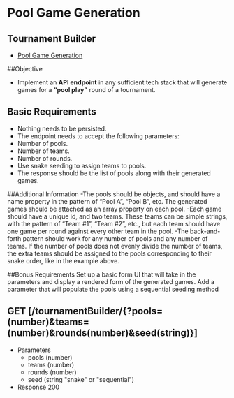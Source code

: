 # Pool Game Generation
## Tournament Builder

+ [Pool Game Generation](https://pool-game-generation.herokuapp.com/)

##Objective
* Implement an **API endpoint** in any sufficient tech stack that will generate games for a **“pool play”** round of a tournament.

## Basic Requirements
* Nothing needs to be persisted.
* The endpoint needs to accept the following parameters:
* Number of pools.
* Number of teams.
* Number of rounds.
* Use snake seeding to assign teams to pools.
* The response should be the list of pools along with their generated games.

##Additional Information
-The pools should be objects, and should have a name property in the pattern of “Pool A”, “Pool B”, etc. The generated games should be attached as an array property on each pool.
-Each game should have a unique id, and two teams. These teams can be simple strings, with the pattern of “Team #1”, “Team #2”, etc., but each team should have one game per round against every other team in the pool.
-The back-and-forth pattern should work for any number of pools and any number of teams. If the number of pools does not evenly divide the number of teams, the extra teams should be assigned to the pools corresponding to their snake order, like in the example above.

##Bonus Requirements
Set up a basic form UI that will take in the parameters and display a rendered form of the generated games.
Add a parameter that will populate the pools using a sequential seeding method


## GET [/tournamentBuilder/{?pools=(number)&teams=(number)&rounds(number)&seed(string)}]
+ Parameters
    + pools (number)
    + teams (number)
    + rounds (number)
    + seed (string "snake" or "sequential")
+ Response 200
